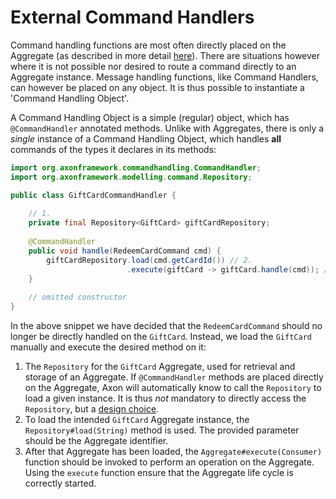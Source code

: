 # External Command Handlers

Command handling functions are most often directly placed on the Aggregate
 (as described in more detail [here](aggregate.md)).
There are situations however where it is not possible nor desired to route a command directly to an Aggregate instance. 
Message handling functions, like Command Handlers, can however be placed on any object.
It is thus possible to instantiate a 'Command Handling Object'.

A Command Handling Object is a simple \(regular\) object, which has `@CommandHandler` annotated methods. 
Unlike with Aggregates, there is only a _single_ instance of a Command Handling Object,
 which handles __all__ commands of the types it declares in its methods:

```java
import org.axonframework.commandhandling.CommandHandler;
import org.axonframework.modelling.command.Repository;

public class GiftCardCommandHandler {
    
    // 1.
    private final Repository<GiftCard> giftCardRepository;
    
    @CommandHandler
    public void handle(RedeemCardCommand cmd) {
        giftCardRepository.load(cmd.getCardId()) // 2.
                          .execute(giftCard -> giftCard.handle(cmd)); // 3.
    }
    
    // omitted constructor
}
```

In the above snippet we have decided that the `RedeemCardCommand` should no longer be directly handled on the `GiftCard`.
Instead, we load the `GiftCard` manually and execute the desired method on it:

1. The `Repository` for the `GiftCard` Aggregate, used for retrieval and storage of an Aggregate. 
If `@CommandHandler` methods are placed directly on the Aggregate, Axon will automatically know to call the `Repository` to load a given instance. 
It is thus _not_ mandatory to directly access the `Repository`, but a [design choice](../../introduction/architecture-overview/architecture-overview.md#separation-of-business-logic-and-infrastructure).
2. To load the intended `GiftCard` Aggregate instance, the `Repository#load(String)` method is used. 
The provided parameter should be the Aggregate identifier.
3. After that Aggregate has been loaded, the `Aggregate#execute(Consumer)` function should be invoked to perform an operation on the Aggregate.
Using the `execute` function ensure that the Aggregate life cycle is correctly started. 
